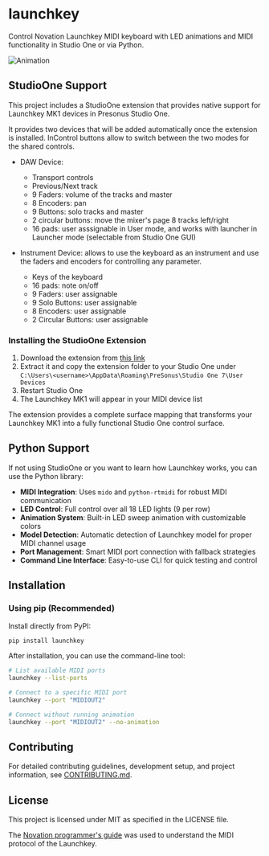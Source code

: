 # launchkey

Control Novation Launchkey MIDI keyboard with LED animations and MIDI functionality in Studio One or via Python.

![Animation](https://github.com/user-attachments/assets/7bc74796-42e6-432a-b0c4-b2bb83b66e5e)

## StudioOne Support

This project includes a StudioOne extension that provides native support for Launchkey MK1 devices in Presonus Studio One.

It provides two devices that will be added automatically once the extension is installed. InControl buttons allow to switch between the two modes for the shared controls.

- DAW Device:
  - Transport controls
  - Previous/Next track
  - 9 Faders: volume of the tracks and master
  - 8 Encoders: pan
  - 9 Buttons: solo tracks and master
  - 2 circular buttons: move the mixer's page 8 tracks left/right
  - 16 pads: user asssignable in User mode, and works with launcher in Launcher mode (selectable from Studio One GUI)

- Instrument Device: allows to use the keyboard as an instrument and use the faders and encoders for controlling any parameter.
  - Keys of the keyboard
  - 16 pads: note on/off
  - 9 Faders: user assignable
  - 9 Solo Buttons: user assignable
  - 8 Encoders: user assignable
  - 2 Circular Buttons: user assignable

### Installing the StudioOne Extension

1. Download the extension from [this link](https://github.com/aminya/launchkey/releases/download/v0.2.0/io.github.aminya.launchkeymk1.device.zip)
2. Extract it and copy the extension folder to your Studio One under `C:\Users\<username>\AppData\Roaming\PreSonus\Studio One 7\User Devices`
3. Restart Studio One
4. The Launchkey MK1 will appear in your MIDI device list

The extension provides a complete surface mapping that transforms your Launchkey MK1 into a fully functional Studio One control surface.

## Python Support

If not using StudioOne or you want to learn how Launchkey works, you can use the Python library:

- **MIDI Integration**: Uses `mido` and `python-rtmidi` for robust MIDI communication
- **LED Control**: Full control over all 18 LED lights (9 per row)
- **Animation System**: Built-in LED sweep animation with customizable colors
- **Model Detection**: Automatic detection of Launchkey model for proper MIDI channel usage
- **Port Management**: Smart MIDI port connection with fallback strategies
- **Command Line Interface**: Easy-to-use CLI for quick testing and control

## Installation

### Using pip (Recommended)

Install directly from PyPI:

```bash
pip install launchkey
```

After installation, you can use the command-line tool:

```bash
# List available MIDI ports
launchkey --list-ports

# Connect to a specific MIDI port
launchkey --port "MIDIOUT2"

# Connect without running animation
launchkey --port "MIDIOUT2" --no-animation
```

## Contributing

For detailed contributing guidelines, development setup, and project information, see [CONTRIBUTING.md](CONTRIBUTING.md).

## License

This project is licensed under MIT as specified in the LICENSE file.


The [Novation programmer's guide](https://fael-downloads-prod.focusrite.com/customer/prod/s3fs-public/novation/downloads/10535/launchkey-mk2-programmers-reference-guide.pdf) was used to understand the MIDI protocol of the Launchkey.
